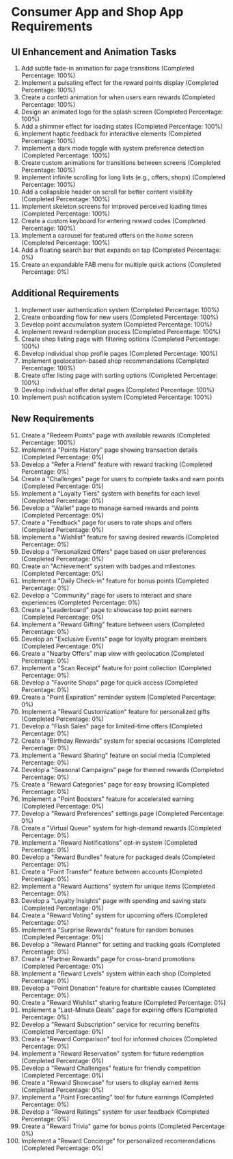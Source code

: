 # Consumer App and Shop App Requirements

## UI Enhancement and Animation Tasks

1. Add subtle fade-in animation for page transitions (Completed Percentage: 100%)
2. Implement a pulsating effect for the reward points display (Completed Percentage: 100%)
3. Create a confetti animation for when users earn rewards (Completed Percentage: 100%)
4. Design an animated logo for the splash screen (Completed Percentage: 100%)
5. Add a shimmer effect for loading states (Completed Percentage: 100%)
6. Implement haptic feedback for interactive elements (Completed Percentage: 100%)
7. Implement a dark mode toggle with system preference detection (Completed Percentage: 100%)
8. Create custom animations for transitions between screens (Completed Percentage: 100%)
9. Implement infinite scrolling for long lists (e.g., offers, shops) (Completed Percentage: 100%)
10. Add a collapsible header on scroll for better content visibility (Completed Percentage: 100%)
11. Implement skeleton screens for improved perceived loading times (Completed Percentage: 100%)
12. Create a custom keyboard for entering reward codes (Completed Percentage: 100%)
13. Implement a carousel for featured offers on the home screen (Completed Percentage: 100%)
14. Add a floating search bar that expands on tap (Completed Percentage: 0%)
15. Create an expandable FAB menu for multiple quick actions (Completed Percentage: 0%)

## Additional Requirements

1. Implement user authentication system (Completed Percentage: 100%)
2. Create onboarding flow for new users (Completed Percentage: 100%)
3. Develop point accumulation system (Completed Percentage: 100%)
4. Implement reward redemption process (Completed Percentage: 100%)
5. Create shop listing page with filtering options (Completed Percentage: 100%)
6. Develop individual shop profile pages (Completed Percentage: 100%)
7. Implement geolocation-based shop recommendations (Completed Percentage: 100%)
8. Create offer listing page with sorting options (Completed Percentage: 100%)
9. Develop individual offer detail pages (Completed Percentage: 100%)
10. Implement push notification system (Completed Percentage: 100%)

## New Requirements

51. Create a "Redeem Points" page with available rewards (Completed Percentage: 100%)
52. Implement a "Points History" page showing transaction details (Completed Percentage: 0%)
53. Develop a "Refer a Friend" feature with reward tracking (Completed Percentage: 0%)
54. Create a "Challenges" page for users to complete tasks and earn points (Completed Percentage: 0%)
55. Implement a "Loyalty Tiers" system with benefits for each level (Completed Percentage: 0%)
56. Develop a "Wallet" page to manage earned rewards and points (Completed Percentage: 0%)
57. Create a "Feedback" page for users to rate shops and offers (Completed Percentage: 0%)
58. Implement a "Wishlist" feature for saving desired rewards (Completed Percentage: 0%)
59. Develop a "Personalized Offers" page based on user preferences (Completed Percentage: 0%)
60. Create an "Achievement" system with badges and milestones (Completed Percentage: 0%)
61. Implement a "Daily Check-in" feature for bonus points (Completed Percentage: 0%)
62. Develop a "Community" page for users to interact and share experiences (Completed Percentage: 0%)
63. Create a "Leaderboard" page to showcase top point earners (Completed Percentage: 0%)
64. Implement a "Reward Gifting" feature between users (Completed Percentage: 0%)
65. Develop an "Exclusive Events" page for loyalty program members (Completed Percentage: 0%)
66. Create a "Nearby Offers" map view with geolocation (Completed Percentage: 0%)
67. Implement a "Scan Receipt" feature for point collection (Completed Percentage: 0%)
68. Develop a "Favorite Shops" page for quick access (Completed Percentage: 0%)
69. Create a "Point Expiration" reminder system (Completed Percentage: 0%)
70. Implement a "Reward Customization" feature for personalized gifts (Completed Percentage: 0%)
71. Develop a "Flash Sales" page for limited-time offers (Completed Percentage: 0%)
72. Create a "Birthday Rewards" system for special occasions (Completed Percentage: 0%)
73. Implement a "Reward Sharing" feature on social media (Completed Percentage: 0%)
74. Develop a "Seasonal Campaigns" page for themed rewards (Completed Percentage: 0%)
75. Create a "Reward Categories" page for easy browsing (Completed Percentage: 0%)
76. Implement a "Point Boosters" feature for accelerated earning (Completed Percentage: 0%)
77. Develop a "Reward Preferences" settings page (Completed Percentage: 0%)
78. Create a "Virtual Queue" system for high-demand rewards (Completed Percentage: 0%)
79. Implement a "Reward Notifications" opt-in system (Completed Percentage: 0%)
80. Develop a "Reward Bundles" feature for packaged deals (Completed Percentage: 0%)
81. Create a "Point Transfer" feature between accounts (Completed Percentage: 0%)
82. Implement a "Reward Auctions" system for unique items (Completed Percentage: 0%)
83. Develop a "Loyalty Insights" page with spending and saving stats (Completed Percentage: 0%)
84. Create a "Reward Voting" system for upcoming offers (Completed Percentage: 0%)
85. Implement a "Surprise Rewards" feature for random bonuses (Completed Percentage: 0%)
86. Develop a "Reward Planner" for setting and tracking goals (Completed Percentage: 0%)
87. Create a "Partner Rewards" page for cross-brand promotions (Completed Percentage: 0%)
88. Implement a "Reward Levels" system within each shop (Completed Percentage: 0%)
89. Develop a "Point Donation" feature for charitable causes (Completed Percentage: 0%)
90. Create a "Reward Wishlist" sharing feature (Completed Percentage: 0%)
91. Implement a "Last-Minute Deals" page for expiring offers (Completed Percentage: 0%)
92. Develop a "Reward Subscription" service for recurring benefits (Completed Percentage: 0%)
93. Create a "Reward Comparison" tool for informed choices (Completed Percentage: 0%)
94. Implement a "Reward Reservation" system for future redemption (Completed Percentage: 0%)
95. Develop a "Reward Challenges" feature for friendly competition (Completed Percentage: 0%)
96. Create a "Reward Showcase" for users to display earned items (Completed Percentage: 0%)
97. Implement a "Point Forecasting" tool for future earnings (Completed Percentage: 0%)
98. Develop a "Reward Ratings" system for user feedback (Completed Percentage: 0%)
99. Create a "Reward Trivia" game for bonus points (Completed Percentage: 0%)
100. Implement a "Reward Concierge" for personalized recommendations (Completed Percentage: 0%)
